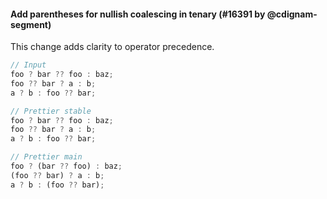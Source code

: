 #### Add parentheses for nullish coalescing in tenary (#16391 by @cdignam-segment)

This change adds clarity to operator precedence.

<!-- prettier-ignore -->
```js
// Input
foo ? bar ?? foo : baz;
foo ?? bar ? a : b;
a ? b : foo ?? bar;

// Prettier stable
foo ? bar ?? foo : baz;
foo ?? bar ? a : b;
a ? b : foo ?? bar;

// Prettier main
foo ? (bar ?? foo) : baz;
(foo ?? bar) ? a : b;
a ? b : (foo ?? bar);
```
